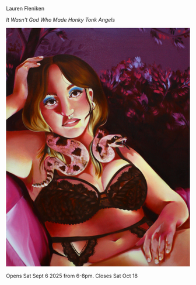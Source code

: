 

 Lauren Fleniken

 *It Wasn't God Who Made Honky Tonk Angels*

![Lauren Image](/images/lauren/LaurenFleniken_Forshehaslovedsomuch.jpg)

Opens Sat Sept 6 2025 from 6-8pm.
Closes Sat Oct 18 
